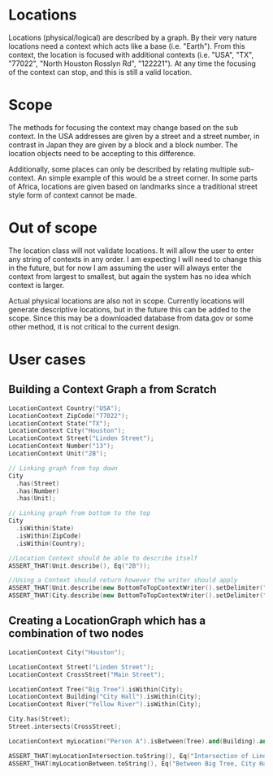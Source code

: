 # Locations
Locations (physical/logical) are described by a graph. By their very nature locations need a context which acts like a base (i.e. "Earth"). From this context, the location is focused with additional contexts (i.e. "USA", "TX", "77022", "North Houston Rosslyn Rd", "122221"). At any time the focusing of the context can stop, and this is still a valid location.
# Scope
The methods for focusing the context may change based on the sub context. In the USA addresses are given by a street and a street number, in contrast in Japan they are given by a block and a block number. The location objects need to be accepting to this difference.

Additionally, some places can only be described by relating multiple sub-context. An simple example of this would be a street corner. In some parts of Africa, locations are given based on landmarks since a traditional street style form of context cannot be made.

# Out of scope
The location class will not validate locations. It will allow the user to enter any string of contexts in any order. I am expecting I will need to change this in the future, but for now I am assuming the user will always enter the context from largest to smallest, but again the system has no idea which context is larger.

Actual physical locations are also not in scope. Currently locations will generate descriptive locations, but in the future this can be added to the scope. Since this may be a downloaded database from data.gov or some other method, it is not critical to the current design.

# User cases
## Building a Context Graph a from Scratch
```c++
LocationContext Country("USA");
LocationContext ZipCode("77022");
LocationContext State("TX");
LocationContext City("Houston");
LocationContext Street("Linden Street");
LocationContext Number("13");
LocationContext Unit("2B");

// Linking graph from top down
City
  .has(Street)
  .has(Number)
  .has(Unit);

// Linking graph from bottom to the top
City
  .isWithin(State)
  .isWithin(ZipCode)
  .isWithin(Country);

//Location Context should be able to describe itself
ASSERT_THAT(Unit.describe(), Eq("2B"));

//Using a Context should return however the writer should apply
ASSERT_THAT(Unit.describe(new BottomToTopContextWriter().setDelimiter(" ")), Eq("2B 13 Linden Street Houston TX 77022 USA"));
ASSERT_THAT(City.describe(new BottomToTopContextWriter().setDelimiter(" ")), Eq("Houston TX 77022 USA"));

```
## Creating a LocationGraph which has a combination of two nodes
```c++
LocationContext City("Houston");

LocationContext Street("Linden Street");
LocationContext CrossStreet("Main Street");

LocationContext Tree("Big Tree").isWithin(City);
LocationContext Building("City Hall").isWithin(City);
LocationContext River("Yellow River").isWithin(City);

City.has(Street);
Street.intersects(CrossStreet);

LocationContext myLocation("Person A").isBetween(Tree).and(Building).and(River);

ASSERT_THAT(myLocationIntersection.toString(), Eq("Intersection of Linden Street and Main Street Houston"));
ASSERT_THAT(myLocationBetween.toString(), Eq("Between Big Tree, City Hall, and Yellow River Houston"));
```
